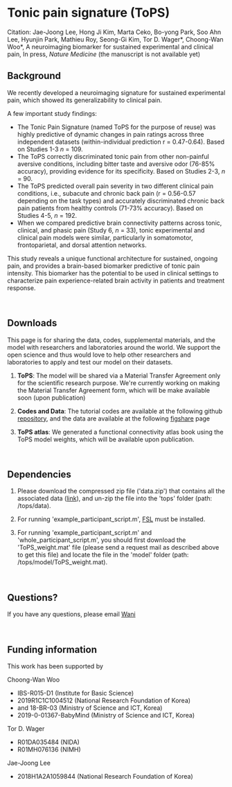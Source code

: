 # Tonic pain signature (ToPS)


Citation: Jae-Joong Lee, Hong Ji Kim, Marta Ceko, Bo-yong Park, Soo Ahn Lee, Hyunjin Park, Mathieu Roy, Seong-Gi Kim, Tor D. Wager\*, Choong-Wan Woo\*, A neuroimaging biomarker for sustained experimental and clinical pain, In press, _Nature Medicine_ (the manuscript is not available yet)


## Background

We recently developed a neuroimaging signature for sustained experimental pain, which showed its generalizability to clinical pain. 

A few important study findings:

- The Tonic Pain Signature (named ToPS for the purpose of reuse) was highly predictive of dynamic changes in pain ratings across three independent datasets (within-individual prediction r = 0.47-0.64). Based on Studies 1-3 _n_ = 109.
- The ToPS correctly discriminated tonic pain from other non-painful aversive conditions, including bitter taste and aversive odor (76-85% accuracy), providing evidence for its specificity. Based on Studies 2-3, _n_ = 90.
- The ToPS predicted overall pain severity in two different clinical pain conditions, i.e., subacute and chronic back pain (r = 0.56-0.57 depending on the task types) and accurately discriminated chronic back pain patients from healthy controls (71-73% accuracy). Based on Studies 4-5, _n_ = 192.
- When we compared predictive brain connectivity patterns across tonic, clinical, and phasic pain (Study 6, _n_ = 33), tonic experimental and clinical pain models were similar, particularly in somatomotor, frontoparietal, and dorsal attention networks. 

This study reveals a unique functional architecture for sustained, ongoing pain, and provides a brain-based biomarker predictive of tonic pain intensity. This biomarker has the potential to be used in clinical settings to characterize pain experience-related brain activity in patients and treatment response. 

<br>

## Downloads

This page is for sharing the data, codes, supplemental materials, and the model with researchers and laboratories around the world. We support the open science and thus would love to help other researchers and laboratories to apply and test our model on their datasets.

1) **ToPS**: The model will be shared via a Material Transfer Agreement only for the scientific research purpose. We're currently working on making the Material Transfer Agreement form, which will be make available soon (upon publication)

2) **Codes and Data**: The tutorial codes are available at the following github [repository](https://github.com/cocoanlab/tops), and the data are available at the following [figshare](https://figshare.com/articles/dataset/data_zip/13082519) page

3) **ToPS atlas**: We generated a functional connectivity atlas book using the ToPS model weights, which will be available upon publication.

<br>

## Dependencies

1. Please download the compressed zip file ('data.zip') that contains all the associated data ([link](https://doi.org/10.6084/m9.figshare.13082519.v1)), and un-zip the file into the 'tops' folder (path: /tops/data).

2. For running 'example_participant_script.m', [FSL](https://fsl.fmrib.ox.ac.uk/fsl/fslwiki) must be installed.

3. For running 'example_participant_script.m' and 'whole_participant_script.m', you should first download the 'ToPS_weight.mat' file (please send a request mail as described above to get this file) and locate the file in the 'model' folder (path: /tops/model/ToPS_weight.mat).

<br>

## Questions?

If you have any questions, please email [Wani](mailto:choongwan.woo@gmail.com)

<br>

## Funding information

This work has been supported by 

Choong-Wan Woo

- IBS-R015-D1 (Institute for Basic Science)
- 2019R1C1C1004512 (National Research Foundation of Korea)
- and 18-BR-03 (Ministry of Science and ICT, Korea)
- 2019-0-01367-BabyMind (Ministry of Science and ICT, Korea)

Tor D. Wager

- R01DA035484 (NIDA)
- R01MH076136 (NIMH)

Jae-Joong Lee

- 2018H1A2A1059844 (National Research Foundation of Korea)
